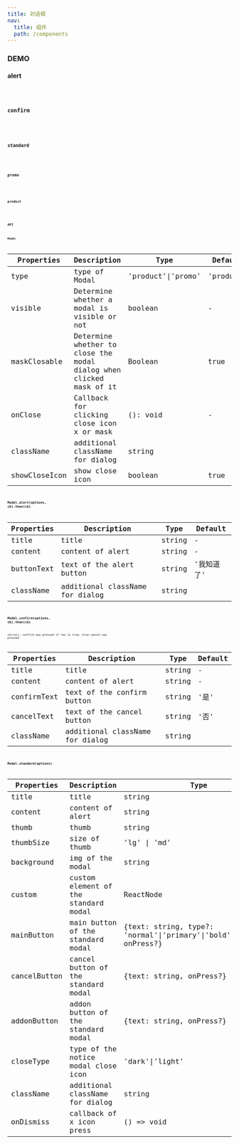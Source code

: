 ```yaml
---
title: 对话框
nav:
  title: 组件
  path: /components
---
```


### DEMO

#### alert
<code src="./demo/alert.tsx" />

#### confirm
<code src="./demo/confirm.tsx" />

#### standard
<code src="./demo/standard.tsx" />

#### promo
<code src="./demo/promo.tsx" />

#### product
<code src="./demo/product.tsx" />

### API

#### Modal

Properties | Description | Type | Default
-----------|------------|------|--------
| type | type of Modal | 'product'\|'promo' | 'product' |
| visible | Determine whether a modal is visible or not | boolean | - |
| maskClosable | Determine whether to close the modal dialog when clicked mask of it | Boolean | true |
| onClose | Callback for clicking close icon x or mask | (): void | - |
| className  | additional className for dialog | string | |
| showCloseIcon  | show close icon | boolean | true |

### Modal.alert(options, cb).then(cb)

Properties | Description | Type | Default
-----------|------------|------|--------
| title | title | string | - |
| content | content of alert | string | -  |
| buttonText | text of the alert button | string | '我知道了' |
| className  | additional className for dialog | string | |

### Modal.confirm(options, cb).then(cb)
cb(res), confirm was pressed if res is true, else cancel was pressed

Properties | Description | Type | Default
-----------|------------|------|--------
| title | title | string | - |
| content | content of alert | string | -  |
| confirmText | text of the confirm button | string | '是' |
| cancelText | text of the cancel button | string | '否' |
| className  | additional className for dialog | string | |

### Modal.standard(options)

Properties | Description | Type | Default
-----------|------------|------|--------
| title | title | string | - |
| content | content of alert | string | -  |
| thumb | thumb | string | - |
| thumbSize | size of thumb | 'lg' \| 'md' | - |
| background | img of the modal | string | - |
| custom | custom element of the standard modal | ReactNode | - |
| mainButton | main button of the standard modal | {text: string, type?: 'normal'\|'primary'\|'bold'\|'danger', onPress?} | - |
| cancelButton | cancel button of the standard modal | {text: string, onPress?} | - |
| addonButton | addon button of the standard modal | {text: string, onPress?} | - |
| closeType | type of the notice modal close icon | 'dark'\|'light'|'none' | 'dark' |
| className  | additional className for dialog | string | |
| onDismiss  | callback of x icon press | () => void | - |
